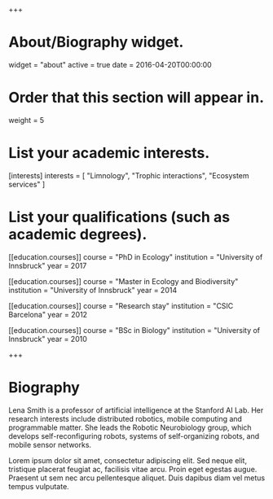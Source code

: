 +++
# About/Biography widget.
widget = "about"
active = true
date = 2016-04-20T00:00:00

# Order that this section will appear in.
weight = 5

# List your academic interests.
[interests]
  interests = [
    "Limnology",
    "Trophic interactions",
    "Ecosystem services"
  ]

# List your qualifications (such as academic degrees).
[[education.courses]]
  course = "PhD in Ecology"
  institution = "University of Innsbruck"
  year = 2017

[[education.courses]]
  course = "Master in Ecology and Biodiversity"
  institution = "University of Innsbruck"
  year = 2014
  
[[education.courses]]
  course = "Research stay"
  institution = "CSIC Barcelona"
  year = 2012

[[education.courses]]
  course = "BSc in Biology"
  institution = "University of Innsbruck"
  year = 2010
 
 
+++

# Biography

Lena Smith is a professor of artificial intelligence at the Stanford AI Lab. Her research interests include distributed robotics, mobile computing and programmable matter. She leads the Robotic Neurobiology group, which develops self-reconfiguring robots, systems of self-organizing robots, and mobile sensor networks.

Lorem ipsum dolor sit amet, consectetur adipiscing elit. Sed neque elit, tristique placerat feugiat ac, facilisis vitae arcu. Proin eget egestas augue. Praesent ut sem nec arcu pellentesque aliquet. Duis dapibus diam vel metus tempus vulputate. 
